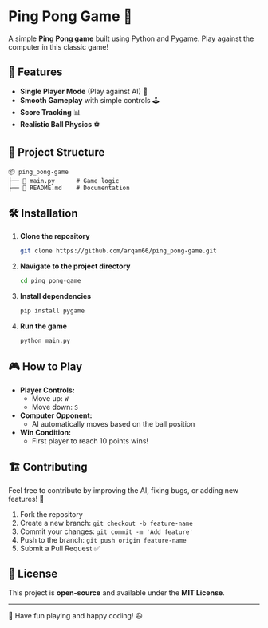 # Ping Pong Game 🎾

A simple **Ping Pong game** built using Python and Pygame. Play against the computer in this classic game!

## 🚀 Features
- **Single Player Mode** (Play against AI) 🤖
- **Smooth Gameplay** with simple controls 🕹️
- **Score Tracking** 📊
- **Realistic Ball Physics** ⚽

## 📂 Project Structure
```
📦 ping_pong-game
├── 📜 main.py      # Game logic
├── 📜 README.md    # Documentation

```

## 🛠️ Installation
1. **Clone the repository**
   ```bash
   git clone https://github.com/arqam66/ping_pong-game.git
   ```
2. **Navigate to the project directory**
   ```bash
   cd ping_pong-game
   ```
3. **Install dependencies**
   ```bash
   pip install pygame
   ```
4. **Run the game**
   ```bash
   python main.py
   ```

## 🎮 How to Play
- **Player Controls:**
  - Move up: `W`
  - Move down: `S`
- **Computer Opponent:**
  - AI automatically moves based on the ball position
- **Win Condition:**
  - First player to reach 10 points wins!

## 🏗️ Contributing
Feel free to contribute by improving the AI, fixing bugs, or adding new features! 🚀
1. Fork the repository
2. Create a new branch: `git checkout -b feature-name`
3. Commit your changes: `git commit -m 'Add feature'`
4. Push to the branch: `git push origin feature-name`
5. Submit a Pull Request ✅

## 📜 License
This project is **open-source** and available under the **MIT License**.

---
🚀 Have fun playing and happy coding! 😃
